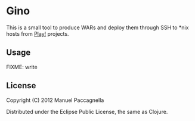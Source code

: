 # Gino #
This is a small tool to produce WARs and deploy them through SSH to *nix hosts from [Play!](http://www.playframework.com) projects.

## Usage ##

FIXME: write

## License ##

Copyright (C) 2012 Manuel Paccagnella

Distributed under the Eclipse Public License, the same as Clojure.
